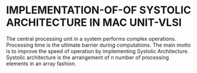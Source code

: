 # IMPLEMENTATION-OF-OF SYSTOLIC ARCHITECTURE IN MAC UNIT-VLSI
The central processing unit in a system performs complex operations. Processing time is the ultimate barrier during computations. The main motto is to improve the speed of operation by implementing Systolic Architecture. Systolic architecture is the arrangement of n number of processing elements in an array fashion.

